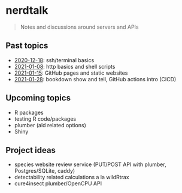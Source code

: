 # nerdtalk
> Notes and discussions around servers and APIs

## Past topics

- [2020-12-18](2020-12-18-cli-basics.md): ssh/terminal basics
- [2021-01-08](2021-01-08-http-basics-and-shell-scripts.md): http basics and shell scripts
- [2021-01-15](2021-01-15-github-pages.md): GitHub pages and static websites
- [2021-01-28](2021-01-28-gh-actions.md): bookdown show and tell, GitHub actions intro (CICD)

## Upcoming topics

- R packages
- testing R code/packages
- plumber (ald related options)
- Shiny

## Project ideas

- species website review service (PUT/POST API with plumber, Postgres/SQLite, caddy)
- detectability related calculations a la wildRtrax
- cure4insect plumber/OpenCPU API

